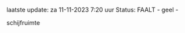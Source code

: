 laatste update: 
za 11-11-2023  7:20   uur 
Status: FAALT - geel - 
<div class="service Y">schijfruimte</div>
